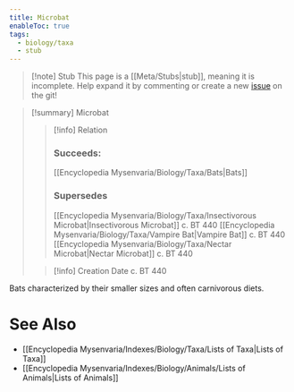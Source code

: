 ```yaml
---
title: Microbat
enableToc: true
tags:
  - biology/taxa
  - stub
---
```


> [!note] Stub
> This page is a [[Meta/Stubs|stub]], meaning it is incomplete. Help expand it by commenting or create a new [issue](https://github.com/RagtimeGal/quartz--encyclopedia-mysenvaria/issues/new/choose) on the git!


> [!summary] Microbat
> > [!info] Relation
> > ### Succeeds:
> > [[Encyclopedia Mysenvaria/Biology/Taxa/Bats|Bats]]
> > ### Supersedes 
> > [[Encyclopedia Mysenvaria/Biology/Taxa/Insectivorous Microbat|Insectivorous Microbat]] c. BT 440
> > [[Encyclopedia Mysenvaria/Biology/Taxa/Vampire Bat|Vampire Bat]] c. BT 440
> > [[Encyclopedia Mysenvaria/Biology/Taxa/Nectar Microbat|Nectar Microbat]] c. BT 440
>
> > [!info] Creation Date
> > c. BT 440

Bats characterized by their smaller sizes and often carnivorous diets.

# See Also
- [[Encyclopedia Mysenvaria/Indexes/Biology/Taxa/Lists of Taxa|Lists of Taxa]]
- [[Encyclopedia Mysenvaria/Indexes/Biology/Animals/Lists of Animals|Lists of Animals]]
